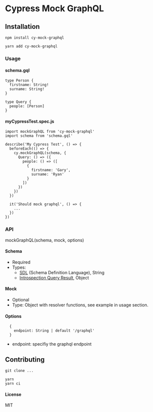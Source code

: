# Cypress Mock GraphQL

## Installation
```
npm install cy-mock-graphql
```
```
yarn add cy-mock-graphql
```

### Usage
#### schema.gql
```
type Person {
  firstname: String!
  surname: String!
}

type Query {
  people: [Person]
}
```

#### myCypressTest.spec.js
```
import mockGraphQL from 'cy-mock-graphql'
import schema from 'schema.gql'

describe('My Cypress Test', () => {
  beforeEach(() => {
    cy.mockGraphQL(schema, {
      Query: () => ({
        people: () => ([
          {
            firstname: 'Gary',
            surname: 'Ryan'
          }
        ])
      })
    })
  })

  it('Should mock graphql', () => {
    ...
  })
})
```

### API
mockGraphQL(schema, mock, options)

#### Schema
 - Required
 - Types:
   - [SDL](https://graphql.org/learn/schema/) (Schema Definition Language), String
   - [Introspection Query Result](https://graphql.org/learn/introspection/), Object

#### Mock
  - Optional
  - Type: Object with resolver functions, see example in usage section.

#### Options
  ```
    {
      endpoint: String | default '/graphql'
    }
  ```

  - endpoint: specifiy the graphql endpoint

## Contributing

    git clone ...

    yarn
    yarn ci

#### License
MIT
